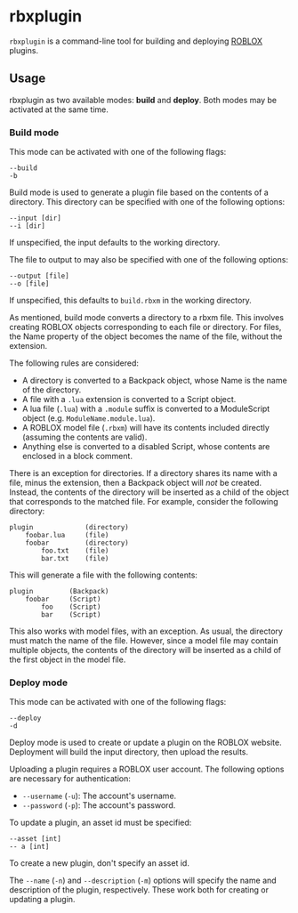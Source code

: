 # rbxplugin

`rbxplugin` is a command-line tool for building and deploying
[ROBLOX](http://www.roblox.com) plugins.

## Usage

rbxplugin as two available modes: **build** and **deploy**. Both modes may be
activated at the same time.

### Build mode

This mode can be activated with one of the following flags:

	--build
	-b

Build mode is used to generate a plugin file based on the contents of a
directory. This directory can be specified with one of the following options:

	--input [dir]
	--i [dir]

If unspecified, the input defaults to the working directory.

The file to output to may also be specified with one of the following options:

	--output [file]
	--o [file]

If unspecified, this defaults to `build.rbxm` in the working directory.

As mentioned, build mode converts a directory to a rbxm file. This involves
creating ROBLOX objects corresponding to each file or directory. For files,
the Name property of the object becomes the name of the file, without the
extension.

The following rules are considered:

- A directory is converted to a Backpack object, whose Name is the name of the
  directory.
- A file with a `.lua` extension is converted to a Script object.
- A lua file (`.lua`) with a `.module` suffix is converted to a ModuleScript
  object (e.g. `ModuleName.module.lua`).
- A ROBLOX model file (`.rbxm`) will have its contents included directly
  (assuming the contents are valid).
- Anything else is converted to a disabled Script, whose contents are enclosed
  in a block comment.

There is an exception for directories. If a directory shares its name with a
file, minus the extension, then a Backpack object will *not* be created.
Instead, the contents of the directory will be inserted as a child of the
object that corresponds to the matched file. For example, consider the
following directory:

	plugin             (directory)
	    foobar.lua     (file)
	    foobar         (directory)
	        foo.txt    (file)
	        bar.txt    (file)

This will generate a file with the following contents:

	plugin         (Backpack)
	    foobar     (Script)
	        foo    (Script)
	        bar    (Script)

This also works with model files, with an exception. As usual, the directory
must match the name of the file. However, since a model file may contain
multiple objects, the contents of the directory will be inserted as a child of
the first object in the model file.

### Deploy mode

This mode can be activated with one of the following flags:

	--deploy
	-d

Deploy mode is used to create or update a plugin on the ROBLOX website.
Deployment will build the input directory, then upload the results.

Uploading a plugin requires a ROBLOX user account. The following options are
necessary for authentication:

- `--username` (`-u`): The account's username.
- `--password` (`-p`): The account's password.

To update a plugin, an asset id must be specified:

	--asset [int]
	-- a [int]

To create a new plugin, don't specify an asset id.

The `--name` (`-n`) and `--description` (`-m`) options will specify the name
and description of the plugin, respectively. These work both for creating or
updating a plugin.
